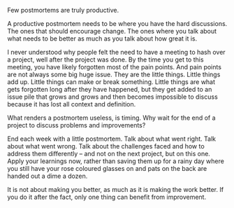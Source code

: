 

Few postmortems are truly productive.

A productive postmortem needs to be where you have the hard discussions. The ones that should encourage
change. The ones where you talk about what needs to be better as much as you talk about how great it is.

I never understood why people felt the need to have a meeting to hash over a project, well after the project
was done. By the time you get to this meeting, you have likely forgotten most of the pain points. And pain
points are not always some big huge issue. They are the little things. Little things add up. Little things can
make or break something. Little things are what gets forgotten long after they have happened, but they get
added to an issue pile that grows and grows and then becomes impossible to discuss because it has lost all
context and definition.

What renders a postmortem useless, is timing. Why wait for the end of a project to discuss problems and
improvements?

End each week with a little postmortem. Talk about what went right. Talk about what went wrong. Talk about the
challenges faced and how to address them differently – and not on the next project, but on this one. Apply
your learnings now, rather than saving them up for a rainy day where you still have your rose coloured glasses
on and pats on the back are handed out a dime a dozen.

It is not about making you better, as much as it is making the work better. If you do it after the fact, only
one thing can benefit from improvement.